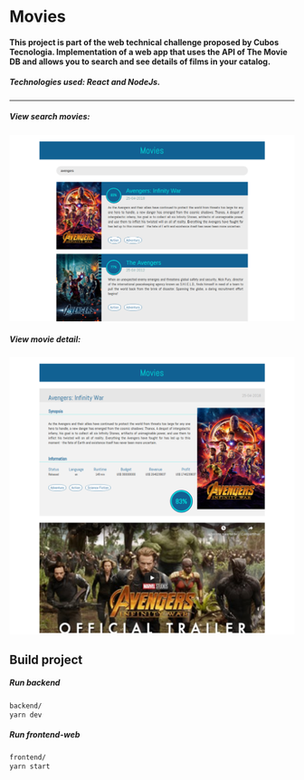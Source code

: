 # Movies


#### This project is part of the web technical challenge proposed by Cubos Tecnologia. Implementation of a web app that uses the API of The Movie DB and allows you to search and see details of films in your catalog.

##### Technologies used: React and NodeJs.

***
##### View search movies:
![Screenshot](assets/1.png)

##### View movie detail:
![Screenshot](assets/2.png)

## Build project

##### Run backend
```
backend/
yarn dev
```

##### Run frontend-web
```
frontend/
yarn start
```

